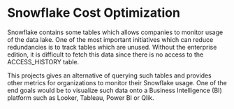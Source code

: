 # Snowflake Cost Optimization

Snowflake contains some tables which allows companies to monitor usage of the data lake. One of the most important initiatives which can reduce redundancies is to track tables which are unused. Without the enterprise edition, it is difficult to fetch this data since there is no access to the ACCESS_HISTORY table. 

This projects gives an alternative of querying such tables and provides other metrics for organizations to monitor their Snowflake usage. One of the end goals would be to visualize such data onto a Business Intelligence (BI) platform such as Looker, Tableau, Power BI or Qlik.
